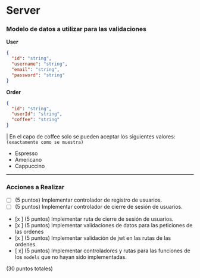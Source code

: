 # Server

### Modelo de datos a utilizar para las validaciones

**User**

```json
{
  "id": "string",
  "username": "string",
  "email": "string",
  "password": "string"
}
```

**Order**

```json
{
  "id": "string",
  "userId": "string",
  "coffee": "string"
}
```

| En el capo de coffee solo se pueden aceptar los siguientes valores:
`(exactamente como se muestra)`

- Espresso
- Americano
- Cappuccino

---

### Acciones a Realizar

- [ ] (5 puntos) Implementar controlador de registro de usuarios.
- [ ] (5 puntos) Implementar controlador de cierre de sesión de usuarios.
- [x ] (5 puntos) Implementar ruta de cierre de sesión de usuarios.
- [x ] (5 puntos) Implementar validaciones de datos para las peticiones de las ordenes
- [x ] (5 puntos) Implementar validación de jwt en las rutas de las ordenes.
- [ x] (5 puntos) Implementar controladores y rutas para las funciones de los `models` que no hayan sido implementadas.

(30 puntos totales)
